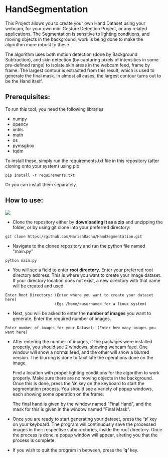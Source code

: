 # HandSegmentation

This Project allows you to create your own Hand Dataset using your webcam, for your own mini Gesture Detection Project, or any related applications.
The Segmentation is sensitive to lighting conditions, and moving objects in the background, work is being done to make the algorithm more robust to these. 

The algorithm uses both motion detection (done by Background Subtraction), and skin detection (by capturing pixels of intensities in some pre-defined range) to isolate skin areas in the webcam feed, frame by frame. The largest contour is extracted from this result, which is used to generate the final mask. In almost all cases, the largest contour turns out to be the Hand itself. 

## Prerequisites: ##

To run this tool, you need the following libraries:

* numpy
* opencv
* imtils
* math
* os
* pymsgbox
* tqdm

To install these, simply run the requirements.txt file in this repository (after cloning onto your system) using pip 
```
pip install -r requirements.txt
```

Or you can install them separately.

## How to use: ##

![](example.gif)

* Clone the repository either by __downloading it as a zip__ and unzipping the folder, or by using git clone into your preferred directory:
```
git clone https://github.com/HarishBachu/HandSegmentation.git
```

* Navigate to the cloned repository and run the python file named "main.py"
```
python main.py
```

* You will see a field to enter __root directory__. Enter your preferred root directory address. This is where you want to create your image dataset. 
If your directory location does not exist, a new directory with that name will be created and used. 
```
Enter Root Directory: (Enter where you want to create your dataset here) 
                      (Eg: /home/<username> for a linux system)
```

* Next, you will be asked to enter the __number of images__ you want to generate. Enter the required number of images.
```
Enter number of images for your Dataset: (Enter how many images you want here)
```

* After entering the number of images, if the packages were installed properly, you should see 2 windows, showing webcam feed. One window will show a normal feed, and the other will show a blurred version. The blurring is done to facitilate the operations done on the image. 

  Find a location with proper lighting conditions for the algorithm to work properly. Make sure there are no moving objects in the background. Once this is done, press the **_'b'_** key on the keyboard to start the segmentation process. You should see a variety of popup windows, each showing some operation on the frame. 

  The final hand is given by the window named "Final Hand", and the mask for this is given in the window named "Final Mask". 

* Once you are ready to start generating your dataset, press the **_'s'_** key on your keyboard. The program will continuously save the processed images in their respective subdirectories, inside the root directory. Once the process is done, a popup window will appear, alreting you that the process is complete.

* If you wish to quit the program in between, press the **_'q'_** key.




